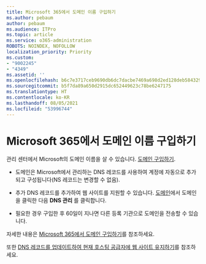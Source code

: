 ```yaml
---
title: Microsoft 365에서 도메인 이름 구입하기
ms.author: pebaum
author: pebaum
ms.audience: ITPro
ms.topic: article
ms.service: o365-administration
ROBOTS: NOINDEX, NOFOLLOW
localization_priority: Priority
ms.custom:
- "9002245"
- "4349"
ms.assetid: ''
ms.openlocfilehash: b6c7e3717ceb9690db6dc7dacbe7469a698d2ed128deb5843291687814ba302e
ms.sourcegitcommit: b5f7da89a650d2915dc652449623c78be6247175
ms.translationtype: HT
ms.contentlocale: ko-KR
ms.lasthandoff: 08/05/2021
ms.locfileid: "53996744"
---
```

# <a name="buy-a-domain-name-in-microsoft-365"></a>Microsoft 365에서 도메인 이름 구입하기

관리 센터에서 Microsoft의 도메인 이름을 살 수 있습니다. [도메인 구입하기](https://admin.microsoft.com/Domains/Buy).

- 도메인은 Microsoft에서 관리하는 DNS 레코드를 사용하여 계정에 자동으로 추가되고 구성됩니다(NS 레코드는 변경할 수 없음).

- 추가 DNS 레코드를 추가하여 웹 사이트를 지원할 수 있습니다.  [도메인](https://admin.microsoft.com/AdminPortal/Home#/Domains)에서 도메인을 클릭한 다음 **DNS 관리** 를 클릭합니다.

- 필요한 경우 구입한 후 60일이 지나면 다른 등록 기관으로 도메인을 전송할 수 있습니다.

자세한 내용은 [Microsoft 365에서 도메인 구입하기](https://docs.microsoft.com/microsoft-365/admin/get-help-with-domains/buy-a-domain-name?view=o365-worldwide)를 참조하세요.

또한 [DNS 레코드를 업데이트하여 현재 호스팅 공급자에 웹 사이트 유지하기](https://docs.microsoft.com/alchemyinsights/update-dns-records-to-keep-your-website-with-your-current-hosting-provider-0)를 참조하세요.
